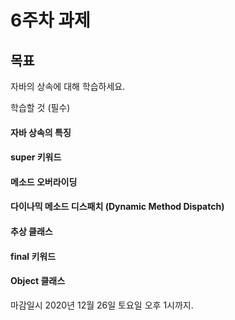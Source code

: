 6주차 과제
==

## 목표
자바의 상속에 대해 학습하세요.

학습할 것 (필수)
#### 자바 상속의 특징
#### super 키워드
#### 메소드 오버라이딩
#### 다이나믹 메소드 디스패치 (Dynamic Method Dispatch)
#### 추상 클래스
#### final 키워드
#### Object 클래스
마감일시
2020년 12월 26일 토요일 오후 1시까지.
